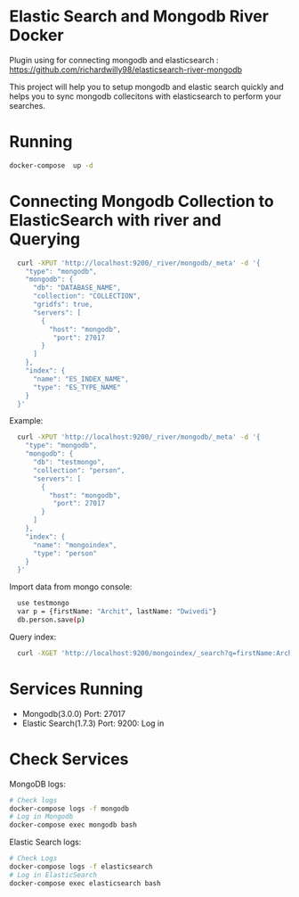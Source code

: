 # Elastic Search and Mongodb River Docker
Plugin using for connecting mongodb and elasticsearch : https://github.com/richardwilly98/elasticsearch-river-mongodb

This project will help you to setup mongodb and elastic search quickly and helps you to sync mongodb collecitons with elasticsearch to perform your searches.
# Running 
```bash 
docker-compose  up -d
```

# Connecting Mongodb Collection to ElasticSearch with river and Querying
```bash
  curl -XPUT 'http://localhost:9200/_river/mongodb/_meta' -d '{
    "type": "mongodb", 
    "mongodb": { 
      "db": "DATABASE_NAME", 
      "collection": "COLLECTION", 
      "gridfs": true,
      "servers": [
        {
          "host": "mongodb",
           "port": 27017
        }
      ]
    }, 
    "index": { 
      "name": "ES_INDEX_NAME", 
      "type": "ES_TYPE_NAME" 
    }
  }'
```

Example:

```bash
  curl -XPUT 'http://localhost:9200/_river/mongodb/_meta' -d '{ 
    "type": "mongodb", 
    "mongodb": { 
      "db": "testmongo", 
      "collection": "person",
      "servers": [
        {
          "host": "mongodb",
           "port": 27017
        }
      ]
    }, 
    "index": {
      "name": "mongoindex", 
      "type": "person" 
    }
  }'
```

Import data from mongo console:

```bash
  use testmongo
  var p = {firstName: "Archit", lastName: "Dwivedi"}
  db.person.save(p)
```

Query index:

```bash
  curl -XGET 'http://localhost:9200/mongoindex/_search?q=firstName:Archit'
```

# Services Running
* Mongodb(3.0.0) Port: 27017
* Elastic Search(1.7.3) Port: 9200: Log in 

# Check Services
MongoDB logs: 
```bash 
# Check logs
docker-compose logs -f mongodb
# Log in Mongodb
docker-compose exec mongodb bash
```
Elastic Search logs: 
```bash 
# Check Logs
docker-compose logs -f elasticsearch
# Log in ElasticSearch
docker-compose exec elasticsearch bash
```



